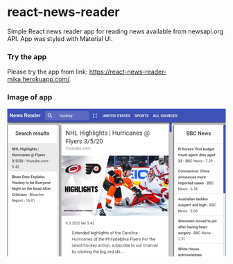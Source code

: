 # react-news-reader

Simple React news reader app for reading news available from newsapi.org API. App was styled with Material UI.  

### Try the app

Please try the app from link: https://react-news-reader-mika.herokuapp.com/.

### Image of app

<img src="https://github.com/mtleinon/training/blob/master/images/newsreader.jpg" width="600px">
